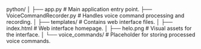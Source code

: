 python/
│
├── app.py                  # Main application entry point.
├── VoiceCommandRecorder.py # Handles voice command processing and recording.
│
├── templates/              # Contains web interface files.
│   ├── index.html          # Web interface homepage.
│   ├── helo.png            # Visual assets for the interface.
│
└── voice_commands/         # Placeholder for storing processed voice commands.

